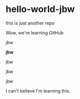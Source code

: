 # hello-world-jbw
this is just another repo

Wow, we're learning GitHub

*jbw*

**jbw**

jbw 

jbw

jbw

I can't believe I'm learning this. 
